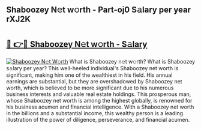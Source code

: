 ## Shaboozey N𝚎t w𝚘rth - Part-oj0 S𝚊lary per year rXJ2K

# <h2><a href="http://gc0drp.nevu.top/?p=Shaboozey">🔗 👉🔴 Shaboozey N𝚎t w𝚘rth - S𝚊lary</a></h2>

[![Shaboozey N𝚎t W𝚘rth](https://i.imgur.com/Oavwk0R.jpeg)](http://gc0drp.nevu.top/?p=Shaboozey)
What is Shaboozey n𝚎t w𝚘rth? What is Shaboozey s𝚊lary per year?
This well-heeled individual's Shaboozey net worth is significant, making him one of the wealthiest in his field. His annual earnings are substantial, but they are overshadowed by Shaboozey net worth, which is believed to be more significant due to his numerous business interests and valuable real estate holdings. This prosperous man, whose Shaboozey net worth is among the highest globally, is renowned for his business acumen and financial intelligence. With a Shaboozey net worth in the billions and a substantial income, this wealthy person is a leading illustration of the power of diligence, perseverance, and financial acumen.
